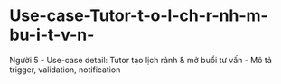 # Use-case-Tutor-t-o-l-ch-r-nh-m-bu-i-t-v-n-
Người 5 - Use-case detail: Tutor tạo lịch rảnh &amp; mở buổi tư vấn - Mô tả trigger, validation, notification
